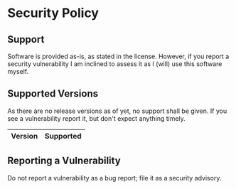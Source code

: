 # Security Policy

## Support

Software is provided as-is, as stated in the license. However, if you report a security vulnerability
I am inclined to assess it as I (will) use this software myself.

## Supported Versions

As there are no release versions as of yet, no support shall be given. If you see a vulnerability report it,
but don't expect anything timely.

| Version | Supported |
|---------|-----------|

## Reporting a Vulnerability

Do not report a vulnerability as a bug report; file it as a security advisory.

